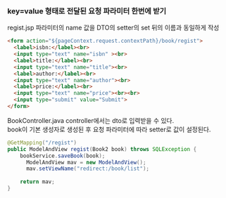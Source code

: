 

### key=value 형태로 전달된 요청 파라미터 한번에 받기
regist.jsp 
파라미터의 name 값을 DTO의 setter의 set 뒤의 이름과 동일하게 작성
```html
<form action="${pageContext.request.contextPath}/book/regist">
  <label>isbn:</label><br>
  <input type="text" name="isbn" ><br>
  <label>title:</label><br>
  <input type="text" name="title"><br>
  <label>author:</label><br>
  <input type="text" name="author"><br>
  <label>price:</label><br>
  <input type="text" name="price"><br><br>
  <input type="submit" value="Submit">
</form> 
```
BookController.java
controller에서는 dto로 입력받을 수 있다.  
book이 기본 생성자로 생성된 후 요청 파라미터에 따라 setter로 값이 설정된다.
```java
@GetMapping("/regist")
public ModelAndView regist(Book2 book) throws SQLException {
	bookService.saveBook(book);
	  ModelAndView mav = new ModelAndView();
	  mav.setViewName("redirect:/book/list");
		
	return mav;
}
  ```
